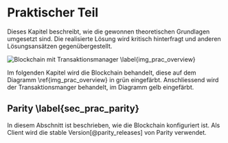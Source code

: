 # Praktischer Teil

Dieses Kapitel beschreibt, wie die gewonnen theoretischen Grundlagen umgesetzt
sind. Die realisierte Lösung wird kritisch hinterfragt und anderen
Lösungsansätzen gegenübergestellt. 

![Blockchain mit Transaktionsmanager \label{img_prac_overview}](images/overview_blockchain_txmanager.png "übersicht Transaktionsmanager und Blockchain") 

Im folgenden Kapitel wird die Blockchain behandelt, diese auf dem Diagramm \ref{img_prac_overview} in grün eingefärbt. Anschliessend wird der Transaktionsmanger behandelt, im Diagramm gelb eingefärbt. 

## Parity \label{sec_prac_parity}

In diesem Abschnitt ist beschrieben, wie die Blockchain konfiguriert ist. Als
Client wird die stable Version[@parity_releases] von Parity verwendet. 



